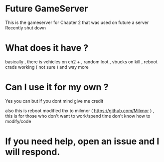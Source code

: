 # Future  GameServer
This is the gameserver for Chapter 2 that was used on future a server Recently shut down

# What does it have ?
basically , there is vehicles on ch2 + , random loot , vbucks on kill , reboot crads working ( not sure ) and way more

# Can I use it for my own ?
Yes you can but if you dont mind give me credit

also this is reboot modified thx to milxnor ( https://github.com/Milxnor ) , this is for those who don't want to work/spend time don't know how to modify/code 

# If you need help, open an issue and I will respond.
